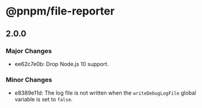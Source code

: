 # @pnpm/file-reporter

## 2.0.0
### Major Changes

- ee62c7e0b: Drop Node.js 10 support.

### Minor Changes

- e8389e11d: The log file is not written when the `writeDebugLogFile` global variable is set to `false`.

